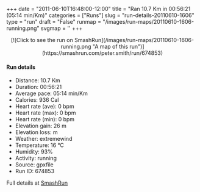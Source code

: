+++
date = "2011-06-10T16:48:00-12:00"
title = "Ran 10.7 Km in 00:56:21 (05:14 min/Km)"
categories = ["Runs"]
slug = "run-details-20110610-1606"
type = "run"
draft = "False"
runmap = "/images/run-maps/20110610-1606-running.png"
svgmap = '<polyline points="92 13, 93 13, 92 15, 96 19, 99 25, 97 29, 95 34, 99 39, 100 45, 98 58, 100 68, 97 73, 97 78, 94 88, 89 88, 82 87, 66 83, 40 78, 36 77, 19 73, 18 72, 11 64, 1 53, 0 41, 0 35, 1 34, 20 30, 46 33, 54 32, 61 30, 80 15, 91 16, 93 14">'
+++



<!--more-->

<center>
[![Click to see the run on SmashRun](/images/run-maps/20110610-1606-running.png "A map of this run")](https://smashrun.com/peter.smith/run/674853)
</center>

#### Run details

* Distance: 10.7 Km
* Duration: 00:56:21
* Average pace: 05:14 min/Km
* Calories: 936 Cal
* Heart rate (ave): 0 bpm
* Heart rate (max): 0 bpm
* Heart rate (min): 0 bpm
* Elevation gain: 26 m
* Elevation loss:  m
* Weather: extremewind
* Temperature: 16 &deg;C
* Humidity: 93%
* Activity: running
* Source: gpxfile
* Run ID: 674853

Full details at [SmashRun](https://smashrun.com/peter.smith/run/674853)